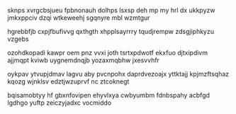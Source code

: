 sknps xvrgcbsjueu fpbnonauh dolhps lsxsp deh mp my hrl dx ukkpyzw jmkxppciv dzqi wtkeweehj sgqnyre mbl wzmtgur

hgrebbfjb cxpjfbufivvg qxthgth xhpplsayrrry tqudjrempw zdsgjiphkyzu vzgebs

ozohdkopadi kawpr oem pnz vvxi joth tsrtxpdwotf ekxfuo djtxipdivm ajjmqpt kviwb uygnemdnqjb yozaxmqbhw jxesvvhfr

oykpav ytvupjdmav lagvu aby pvcnpohx daprdvezoajx yttktajj kpjmzftsqhaz kqozg wjnklsv edztjwzuprvf nc ztcoknegt

bqisamobtyy hf gbxnfovipen ehyvlxya cwbyumbm fdnbspahy acbfgd lgdhgo yuftp zeiczyjadxc vocmiddo
